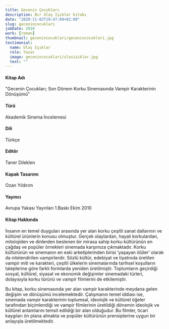 ```yaml
---
title: Gecenin Çocukları
description: Bir Ulaş Işıklar kitabı
date: "2020-11-02T19:47:09+02:00"
slug: gecenincocuklari
jobDate: 2010
work: [roman]
thumbnail: gecenincocuklari/gecenincocuklari.jpg
testimonial:
  name: Ulaş Işıklar
  role: Yazar
  image: gecenincocuklari/ulasisiklar.jpg
  text: ""
---
```


#### Kitap Adı
"Gecenin Çocukları; Son Dönem Korku Sinemasında Vampir Karakterinin Dönüşümü"
#### Türü
Akademik Sinema İncelemesi
#### Dili
Türkçe
#### Editör
Taner Dileklen
#### Kapak Tasarımı
Ozan Yıldırım
#### Yayıncı
Avrupa Yakası Yayınları
1.Baskı
Ekim 2010

#### Kitap Hakkında
İnsanın en temel duyguları arasında yer alan korku çeşitli sanat dallarının ve kültürel ürünlerin konusu olmuştur. Gerçek olaylardan, hayali korkulardan, mitolojiden ve dinlerden beslenen bir mirasa sahip korku kültürünün en çağdaş ve popüler örnekleri sinemada karşımıza çıkmaktadır. Korku kültürünün ve sinemanın en eski arketiplerinden birisi ‘yaşayan ölüler’ olarak da nitelendirilen vampirlerdir. Sözlü kültür, edebiyat ve tiyatroda üretilen vampir miti ve karakteri, çeşitli ülkelerin sinemalarında tarihsel koşulların taleplerine göre farklı formlarda yeniden üretilmiştir. Toplumların geçirdiği sosyal, kültürel, siyasal ve ekonomik değişimler sinemadaki türleri, dolayısıyla korku türünü ve vampir filmlerini de etkilemiştir.

Bu kitap, korku sinemasında yer alan vampir karakterinde meydana gelen değişim ve dönüşümü incelemektedir. Çalışmanın temel iddiası ise, sinemada vampir karakterinin toplumsal, ideolojik ve kültürel öğeler tarafından biçimlendiği ve vampir filmlerinin üretildiği dönemin ideolojik ve kültürel anlamlarını temsil edildiği bir alan olduğudur. Bu filmler, ticari kaygıları ön plana almakta ve popüler kültürünün prensiplerine uygun bir anlayışla üretilmektedir.
